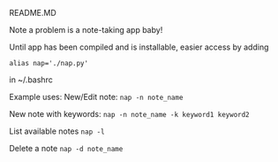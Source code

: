 README.MD

Note a problem is a note-taking app baby!

Until app has been compiled and is installable, easier access by adding

`alias nap='./nap.py'`

in ~/.bashrc


Example uses:
New/Edit note:
    `nap -n note_name`

New note with keywords:
    `nap -n note_name -k keyword1 keyword2`

List available notes
    `nap -l`

Delete a note
    `nap -d note_name`